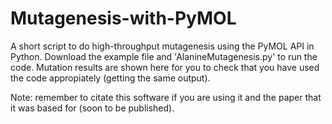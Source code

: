 # Mutagenesis-with-PyMOL
A short script to do high-throughput mutagenesis using the PyMOL API in Python.
Download the example file and 'AlanineMutagenesis.py' to run the code.
Mutation results are shown here for you to check that you have used the code appropiately (getting the same output).

Note: remember to citate this software if you are using it and the paper that it was based for (soon to be published).


